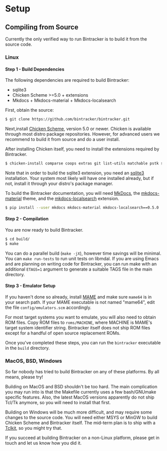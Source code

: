 # Setup

## Compiling from Source

Currently the only verified way to run Bintracker is to build it from the source code.


### Linux

#### Step 1 - Build Dependencies

The following dependencies are required to build Bintracker:

- sqlite3
- Chicken Scheme >=5.0 + extensions
- Mkdocs + Mkdocs-material + Mkdocs-localsearch

First, obtain the source:

```sh
$ git clone https://github.com/bintracker/bintracker.git
```

Next,install [Chicken Scheme](https://call-cc.org), version 5.0 or newer. Chicken is available through most distro package repositories. However, for advanced users we recommend to build it from source and do a user install.

After installing Chicken itself, you need to install the extensions required by Bintracker.

```sh
$ chicken-install comparse coops extras git list-utils matchable pstk scm2wiki simple-exceptions simple-md5 sqlite3 srfi-1 srfi-4 srfi-13 srfi-14 srfi-18 srfi-69 stack test typed-records
```

Note that in order to build the sqlite3 extension, you need an [sqlite3](https://sqlite.org) installation. Your system most likely will have one installed already, but if not, install it through your distro's package manager.

To build the Bintracker documentation, you will need [MkDocs](https://www.mkdocs.org/), the [mkdocs-material](https://github.com/squidfunk/mkdocs-material) theme, and the [mkdocs-localsearch](https://github.com/wilhelmer/mkdocs-localsearch) extension.

```sh
$ pip install --user mkdocs mkdocs-material mkdocs-localsearch==0.5.0
```


#### Step 2 - Compilation

You are now ready to build Bintracker.

```sh
$ cd build/
$ make
```

You can do a parallel build (`make -jX`), however time savings will be minimal. You can `make run-tests` to run unit tests on libmdal. If you are using Emacs and are planning on writing code for Bintracker, you can run make with an additional `ETAGS=1` argument to generate a suitable TAGS file in the main directory.


#### Step 3 - Emulator Setup

If you haven't done so already, install [MAME](https://mamedev.org) and make sure `mame64` is in your search path. If your MAME executable is not named "mame64", edit the file `config/emulators.scm` accordingly.

For most target systems you want to emulate, you will also need to obtain ROM files. Copy ROM files to `roms/MACHINE`, where MACHINE is MAME's target system identifier string. Bintracker itself does not ship ROM files except for a handful of open source replacement ROMs.


Once you've completed these steps, you can run the `bintracker` executable in the `build` directory.


### MacOS, BSD, Windows

So far nobody has tried to build Bintracker on any of these platforms. By all means, please try!

Building on MacOS and BSD shouldn't be too hard. The main complication you may run into is that the Makefile currently uses a few bash/GNUmake specific features. Also, the latest MacOS versions apparently do not ship Tcl/Tk anymore, so you will need to install that first.

Building on Windows will be much more difficult, and may require some changes to the source code. You will need either MSYS or MinGW to build Chicken Scheme and Bintracker itself. The mid-term plan is to ship with a [Tclkit](https://tclkits.rkeene.org), so you might try that.

If you succeed at building Bintracker on a non-Linux platform, please get in touch and let us know how you did it.
